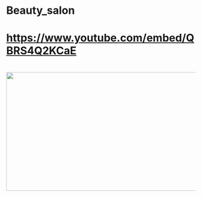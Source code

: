 # Beauty_salon
# https://www.youtube.com/embed/QBRS4Q2KCaE


# <img width="560" height="315" src="https://www.youtube.com/embed/QBRS4Q2KCaE"></img>
